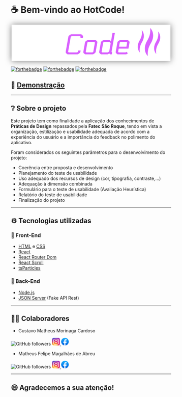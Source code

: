 # ☕ Bem-vindo ao HotCode!

<p align="center">
  <img src="./src/assets/images/logos/HotCode-Logo.png" alt="Logotipo da HotCode" style="filter: drop-shadow(0 0 10px rgba(0,0,0,.5));" />
</p>

[![forthebadge](https://forthebadge.com/images/badges/validated-html5.svg)](https://forthebadge.com) [![forthebadge](https://forthebadge.com/images/badges/powered-by-coffee.svg)](https://forthebadge.com) [![forthebadge](https://forthebadge.com/images/badges/made-with-javascript.svg)](https://forthebadge.com)

## 🚀 [Demonstração](https://hotcode-dev.vercel.app/)

---

## ❔ Sobre o projeto

Este projeto tem como finalidade a aplicação dos conhecimentos
de **Práticas de Design** repassados pela **Fatec São Roque**, tendo em vista a organização, estilização e usabilidade adequada de acordo com a experiência do usuário e a importância do feedback no polimento do aplicativo.

Foram considerados os seguintes parâmetros para o desenvolvimento do projeto:

- Coerência entre proposta e desenvolvimento
- Planejamento do teste de usabilidade
- Uso adequado dos recursos de design (cor, tipografia, contraste,...)
- Adequação à dimensão combinada
- Formulário para o teste de usabilidade (Avaliação Heurística)
- Relatório do teste de usabilidade
- Finalização do projeto

---

## ⚙️ Tecnologias utilizadas

### 🎨 Front-End

- [HTML](https://developer.mozilla.org/pt-BR/docs/Web/HTML) e [CSS](https://developer.mozilla.org/pt-BR/docs/Web/CSS)
- [React](https://pt-br.reactjs.org/)
- [React Router Dom](https://reactrouter.com/web/guides/quick-start)
- [React Scroll](https://www.npmjs.com/package/react-scroll)
- [tsParticles](https://tsparticles.matteobruni.it/)

### 🔌 Back-End

- [Node.js](https://nodejs.org/pt-br/)
- [JSON Server](https://github.com/typicode/json-server) (Fake API Rest)

---

## 👨‍💻 Colaboradores

- Gustavo Matheus Morinaga Cardoso

![GitHub followers](https://img.shields.io/github/followers/gmatthewsfeuer?style=social)
<a href="https://www.instagram.com/gmatthews_feuer/" target="_blank" rel="noopener noreferrer">
  <img src="./src/assets/images/logos/instagram.png" width="24" height="24"/>
</a>
<a href="https://www.facebook.com/gustavomatheus.cardoso" target="_blank" rel="noopener noreferrer">
  <img src="./src/assets/images/logos/facebook.png" width="24" height="24"/>
</a>

- Matheus Felipe Magalhães de Abreu

![GitHub followers](https://img.shields.io/github/followers/MatheusFelipeM?style=social)
<a href="https://www.instagram.com/matheuskiller04/" target="_blank" rel="noopener noreferrer">
  <img src="./src/assets/images/logos/instagram.png" width="24" height="24"/>
</a>
<a href="https://www.facebook.com/profile.php?id=100004069982740" target="_blank" rel="noopener noreferrer">
  <img src="./src/assets/images/logos/facebook.png" width="24" height="24"/>
</a>

---

## 😄 Agradecemos a sua atenção!
